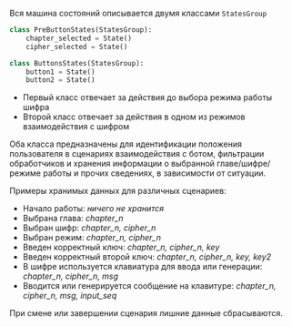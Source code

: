 Вся машина состояний описывается двумя классами `StatesGroup`
```py
class PreButtonStates(StatesGroup):
    chapter_selected = State()
    cipher_selected = State()

class ButtonsStates(StatesGroup):
    button1 = State()
    button2 = State()
```

* Первый класс отвечает за действия до выбора режима работы шифра
* Второй класс отвечает за действия в одном из режимов взаимодействия с шифром

Оба класса предназначены для идентификации положения пользователя в сценариях взаимодействия с ботом, фильтрации обработчиков и хранения информации о выбранной главе/шифре/режиме работы и прочих сведениях, в зависимости от ситуации. <br>

Примеры хранимых данных для различных сценариев: 

* Начало работы: _ничего не хранится_
* Выбрана глава: _chapter_n_
* Выбран шифр: _chapter_n, cipher_n_
* Выбран режим: _chapter_n, cipher_n_
* Введен корректный ключ:  _chapter_n, cipher_n, key_
* Введен корректный второй ключ:  _chapter_n, cipher_n, key, key2_
* В шифре используется клавиатура для ввода или генерации: _chapter_n, cipher_n, msg_
* Вводится или генерируется сообщение на клавитуре: _chapter_n, cipher_n, msg, input_seq_

При смене или завершении сценария лишние данные сбрасываются.
